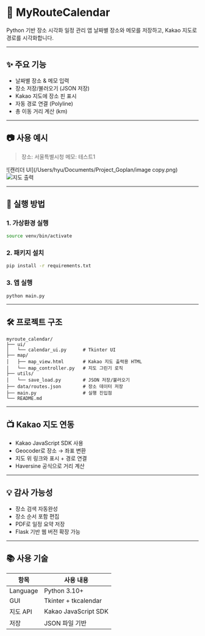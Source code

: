 # 📅 MyRouteCalendar

Python 기반 장소 시각화 일정 관리 앱
날짜별 장소와 메모를 저장하고, Kakao 지도로 경로를 시각화합니다.

---

## ✨ 주요 기능

* 날짜별 장소 & 메모 입력
* 장소 저장/불러오기 (JSON 저장)
* Kakao 지도에 장소 핀 표시
* 자동 경로 연결 (Polyline)
* 총 이동 거리 계산 (km)

---

## 📷 사용 예시

> 장소: 서울특별시청
> 메모: 테스트1

![캔리더 UI](/Users/hyu/Documents/Project_Goplan/image copy.png)
![지도 출력](/Users/hyu/Documents/Project_Goplan/image.png)

---

## 🚀 실행 방법

### 1. 가상환경 실행

```bash
source venv/bin/activate
```

### 2. 패키지 설치

```bash
pip install -r requirements.txt
```

### 3. 앱 실행

```bash
python main.py
```

---

## 🛠️ 프로젝트 구조

```
myroute_calendar/
├── ui/
│   └── calendar_ui.py      # Tkinter UI
├── map/
│   ├── map_view.html       # Kakao 지도 출력용 HTML
│   └── map_controller.py   # 지도 그린기 로직
├── utils/
│   └── save_load.py        # JSON 저장/불러오기
├── data/routes.json        # 장소 데이터 저장
├── main.py                 # 실행 진입점
└── README.md
```

---

## 📺 Kakao 지도 연동

* Kakao JavaScript SDK 사용
* Geocoder로 장소 → 좌표 변환
* 지도 위 링크와 표시 + 경로 연결
* Haversine 공식으로 거리 계산

---

## 💡 감사 가능성

* 장소 검색 자동완성
* 장소 순서 포함 편집
* PDF로 일정 요약 저장
* Flask 기반 웹 버전 확장 가능

---

## 📚 사용 기술

| 항목       | 사용 내용                |
| -------- | -------------------- |
| Language | Python 3.10+         |
| GUI      | Tkinter + tkcalendar |
| 지도 API   | Kakao JavaScript SDK |
| 저장       | JSON 파일 기반           |
